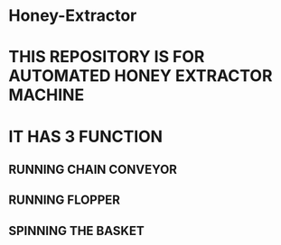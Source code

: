# Honey-Extractor

# THIS REPOSITORY IS FOR AUTOMATED HONEY EXTRACTOR MACHINE

# IT HAS 3 FUNCTION
## RUNNING CHAIN CONVEYOR
## RUNNING FLOPPER
## SPINNING THE BASKET
